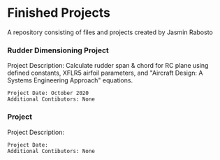 # Finished Projects

A repository consisting of files and projects created by Jasmin Rabosto

### Rudder Dimensioning Project

Project Description: Calculate rudder span & chord for RC plane using defined constants, XFLR5 airfoil parameters, and "Aircraft Design: A Systems Engineering Approach" equations.

```
Project Date: October 2020
Additional Contibutors: None
```

### Project

Project Description:

```
Project Date: 
Additional Contibutors: None
```


